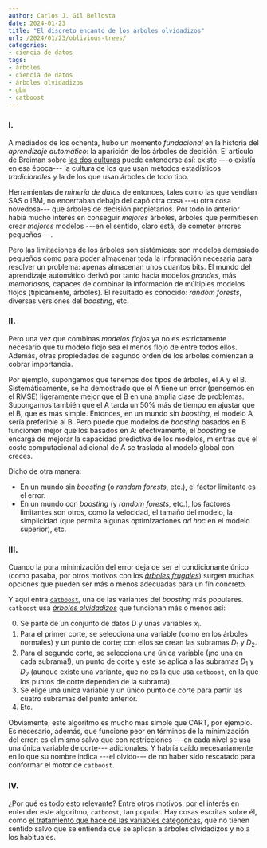 ```yaml
---
author: Carlos J. Gil Bellosta
date: 2024-01-23
title: "El discreto encanto de los árboles olvidadizos"
url: /2024/01/23/oblivious-trees/
categories:
- ciencia de datos
tags:
- árboles
- ciencia de datos
- árboles olvidadizos
- gbm
- catboost
---
```


### I.

A mediados de los ochenta, hubo un momento _fundacional_ en la historia del _aprendizaje automático_: la aparición de los árboles de decisión. El artículo de Breiman sobre
[las dos culturas](http://localhost:1313/2016/11/07/las-dos-culturas-con-comentarios-de-2016/)
puede entenderse así: existe ---o existía en esa época--- la cultura de los que usan métodos estadísticos _tradicionales_ y la de los que usan árboles de todo tipo.

Herramientas de _minería de datos_ de entonces, tales como las que vendían SAS o IBM, no encerraban debajo del capó otra cosa ---u otra cosa novedosa--- que árboles de decisión propietarios. Por todo lo anterior había mucho interés en conseguir _mejores_ árboles, árboles que permitiesen crear _mejores_ modelos ---en el sentido, claro está, de cometer errores pequeños---.

Pero las limitaciones de los árboles son sistémicas: son modelos demasiado pequeños como para poder almacenar toda la información necesaria para resolver un problema: apenas almacenan unos cuantos bits. El mundo del aprendizaje automático derivó por tanto hacia modelos _grandes_, más _memoriosos_, capaces de combinar la información de múltiples modelos flojos (típicamente, árboles). El resultado es conocido: _random forests_, diversas versiones del _boosting_, etc.


### II.

Pero una vez que combinas _modelos flojos_ ya no es estrictamente necesario que tu modelo flojo sea el menos flojo de entre todos ellos. Además, otras propiedades de segundo orden de los árboles comienzan a cobrar importancia.

Por ejemplo, supongamos que tenemos dos tipos de árboles, el A y el B. Sistemáticamente, se ha demostrado que el A tiene un error (pensemos en el RMSE) ligeramente mejor que el B en una amplia clase de problemas. Supongamos también que el A tarda un 50% más de tiempo en ajustar que el B, que es más simple. Entonces, en un mundo sin _boosting_, el modelo A sería preferible al B. Pero puede que modelos de _boosting_ basados en B funcionen mejor que los basados en A: efectivamente, el _boosting_ se encarga de mejorar la capacidad predictiva de los modelos, mientras que el coste computacional adicional de A se traslada al modelo global con creces.

Dicho de otra manera:

- En un mundo sin _boosting_ (o _random forests_, etc.), el factor limitante es el error.
- En un mundo con _boosting_ (y _random forests_, etc.), los factores limitantes son otros, como la velocidad, el tamaño del modelo, la simplicidad (que permita algunas optimizaciones _ad hoc_ en el modelo superior), etc.


### III.

Cuando la pura minimización del error deja de ser el condicionante único (como pasaba, por otros motivos con los
[_árboles frugales_](/2016/11/18/diapositivas-de-modelos-rapidos-y-frugales-mi-charla-en-databeers/))
surgen muchas opciones que pueden ser más o menos adecuadas para un fin concreto.

Y aquí entra [`catboost`](https://catboost.ai/en/docs/), una de las variantes del _boosting_ más populares. `catboost` usa
[_árboles olvidadizos_](https://cdn.aaai.org/Workshops/1994/WS-94-01/WS94-01-020.pdf) que funcionan más o menos así:

0. Se parte de un conjunto de datos D y unas variables $x_i$.
1. Para el primer corte, se selecciona una variable (como en los árboles normales) y un punto de corte; con ellos se crean las subramas $D_1$ y $D_2$.
2. Para el segundo corte, se selecciona una única variable (¡no una en cada subrama!), un punto de corte y este se aplica a las subramas $D_1$ y $D_2$ (aunque existe una variante, que no es la que usa `catboost`, en la que los puntos de corte dependen de la subrama).
3. Se elige una única variable y un único punto de corte para partir las cuatro subramas del punto anterior.
4. Etc.

Obviamente, este algoritmo es mucho más simple que CART, por ejemplo. Es necesario, además, que funcione peor en términos de la minimización del error: es el mismo salvo que con restricciones ---en cada nivel se usa una única variable de corte--- adicionales. Y habría caído necesariamente en lo que su nombre indica ---el olvido--- de no haber sido rescatado para conformar el motor de `catboost`.


### IV.

¿Por qué es todo esto relevante? Entre otros motivos, por el interés en entender este algoritmo, `catboost`, tan popular. Hay cosas escritas sobre él, como
[el tratamiento que hace de las variables categóricas](https://muestrear-no-es-pecado.netlify.app/2023/06/09/categoricas_a_lo_catboost_pensamientos/index.html),
que no tienen sentido salvo que se entienda que se aplican a árboles olvidadizos y no a los habituales.






